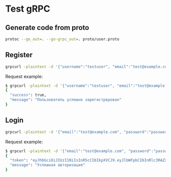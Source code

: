 # Test gRPC


## Generate code from proto

```bash
protoc --go_out=. --go-grpc_out=. proto/user.proto
```

## Register
```bash
grpcurl -plaintext -d '{"username":"testuser", "email":"test@example.com", "password":"password123"}' localhost:50051 pb.UserService/RegisterUser
```

Request example:
```bash
$ grpcurl -plaintext -d '{"username":"testuser", "email":"test@example.com", "password":"password123"}' localhost:50051 pb.UserService/RegisterUser
{
  "success": true,
  "message": "Пользователь успешно зарегистрврован"
}
```

## Login
```bash
grpcurl -plaintext -d '{"email":"test@example.com", "password":"password123"}' localhost:50051 pb.UserService/LoginUser
```

Request example:
```bash
$ grpcurl -plaintext -d '{"email":"test@example.com", "password":"password123"}' localhost:50051 pb.UserService/LoginUser
{
  "token": "eyJhbGciOiJIUzI1NiIsInR5cCI6IkpXVCJ9.eyJlbWFpbCI6InRlc3RAZXhhbXBsZS5jb20iLCJleHAiOjE3MzAyNDcwNTF9.CXIE75JRVU2iNxta29Va_tpipUl2dpIRd8h9j3zTCng",
  "message": "Успешная авторизация"
}
```